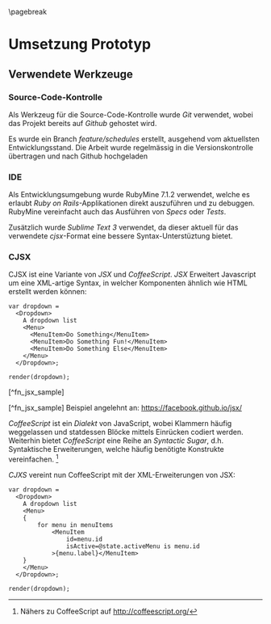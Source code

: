 
\pagebreak


# Umsetzung Prototyp

## Verwendete Werkzeuge

### Source-Code-Kontrolle

Als Werkzeug für die Source-Code-Kontrolle wurde *Git* verwendet, wobei das Projekt bereits 
auf *Github* gehostet wird. 

Es wurde ein Branch *feature/schedules* erstellt, ausgehend vom aktuellsten Entwicklungsstand. 
Die Arbeit wurde regelmässig in die Versionskontrolle übertragen und nach Github hochgeladen




### IDE

Als Entwicklungsumgebung wurde RubyMine 7.1.2 verwendet, welche es erlaubt *Ruby on Rails*-Applikationen
direkt auszuführen und zu debuggen. RubyMine vereinfacht auch das Ausführen von *Specs* oder *Tests*.

Zusätzlich wurde *Sublime Text 3* verwendet, da dieser aktuell für das verwendete *cjsx*-Format eine bessere
Syntax-Unterstüztung bietet.


### CJSX

CJSX ist eine Variante von *JSX* und *CoffeeScript*. *JSX* Erweitert Javascript um eine XML-artige Syntax, in welcher Komponenten ähnlich wie HTML erstellt werden können:

~~~~~~~
var dropdown =
  <Dropdown>
    A dropdown list
    <Menu>
      <MenuItem>Do Something</MenuItem>
      <MenuItem>Do Something Fun!</MenuItem>
      <MenuItem>Do Something Else</MenuItem>
    </Menu>
  </Dropdown>;

render(dropdown);

~~~~~~~
[^fn_jsx_sample]

[^fn_jsx_sample] Beispiel angelehnt an: https://facebook.github.io/jsx/

*CoffeeScript* ist ein *Dialekt* von JavaScript, wobei Klammern häufig weggelassen und statdessen Blöcke mittels Einrücken codiert werden. Weiterhin bietet *CoffeeScript* eine Reihe an *Syntactic Sugar*, d.h. Syntaktische Erweiterungen, welche häufig benötigte Konstrukte vereinfachen. [^fn_coffeescript]

[^fn_coffeescript]: Nähers zu CoffeeScript auf http://coffeescript.org/

*CJXS* vereint nun CoffeeScript mit der XML-Erweiterungen von JSX:

~~~~~~~
var dropdown =
  <Dropdown>
    A dropdown list
    <Menu>
    {
    	for menu in menuItems
    		<MenuItem
    			id=menu.id
    			isActive=@state.activeMenu is menu.id
    		>{menu.label}</MenuItem>
	}
    </Menu>
  </Dropdown>;

render(dropdown);

~~~~~~~

